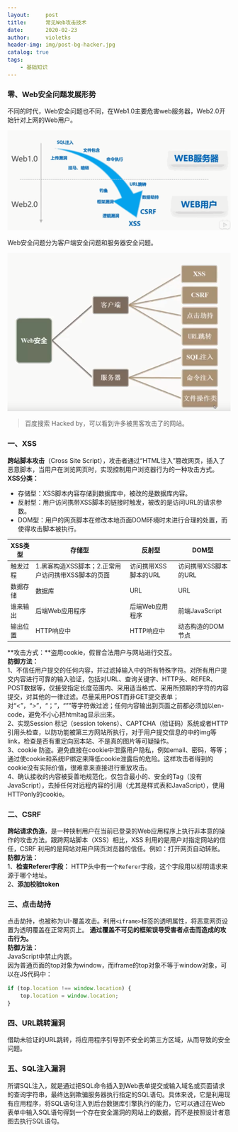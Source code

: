 ```yaml
---
layout:     post
title:      常见Web攻击技术
date:       2020-02-23
author:     violetks
header-img: img/post-bg-hacker.jpg
catalog: true
tags:
    - 基础知识
---
```


### 零、Web安全问题发展形势
不同的时代，Web安全问题也不同，在Web1.0主要危害web服务器，Web2.0开始针对上网的Web用户。

![81PZFA.png](/instructPic/81PZFA.png)

Web安全问题分为客户端安全问题和服务器安全问题。

![81PBmF.png](/instructPic/81PBmF.png)

> 百度搜索 Hacked by，可以看到许多被黑客攻击了的网站。

### 一、XSS
**跨站脚本攻击**（Cross Site Script），攻击者通过“HTML注入”篡改网页，插入了恶意脚本，当用户在浏览网页时，实现控制用户浏览器行为的一种攻击方式。<br>
**XSS分类：**<br>
- 存储型：XSS脚本内容存储到数据库中，被改的是数据库内容。
- 反射型：用户访问携带XSS脚本的链接时触发，被改的是访问URL的请求参数。
- DOM型：用户的网页脚本在修改本地页面DOM环境时未进行合理的处置，而使得攻击脚本被执行。

XSS类型 | 存储型 | 反射型 | DOM型
---|---|---|---
触发过程 | 1.黑客构造XSS脚本；2.正常用户访问携带XSS脚本的页面 | 访问携带XSS脚本的URL | 访问携带XSS脚本的URL
数据存储 | 数据库 | URL | URL
谁来输出 | 后端Web应用程序 | 后端Web应用程序 | 前端JavaScript
输出位置 | HTTP响应中 | HTTP响应中 | 动态构造的DOM节点

**攻击方式：**盗用cookie，假冒合法用户与网站进行交互。<br>
**防御方法：**<br>
1、不信任用户提交的任何内容，并过滤掉输入中的所有特殊字符。对所有用户提交内容进行可靠的输入验证，包括对URL、查询关键字、HTTP头、REFER、POST数据等，仅接受指定长度范围内、采用适当格式、采用所预期的字符的内容提交，对其他的一律过滤。尽量采用POST而非GET提交表单；对“<”，“>”，“；”，“””等字符做过滤；任何内容输出到页面之前都必须加以en-code，避免不小心把htmltag显示出来。<br>
2、实现Session 标记（session tokens）、CAPTCHA（验证码）系统或者HTTP引用头检查，以防功能被第三方网站所执行，对于用户提交信息的中的img等link，检查是否有重定向回本站、不是真的图片等可疑操作。<br>
3、cookie 防盗。避免直接在cookie中泄露用户隐私，例如email、密码，等等；通过使cookie和系统IP绑定来降低cookie泄露后的危险。这样攻击者得到的cookie没有实际价值，很难拿来直接进行重放攻击。<br>
4、确认接收的内容被妥善地规范化，仅包含最小的、安全的Tag（没有JavaScript），去掉任何对远程内容的引用（尤其是样式表和JavaScript），使用HTTPonly的cookie。<br>

### 二、CSRF
**跨站请求伪造**，是一种挟制用户在当前已登录的Web应用程序上执行非本意的操作的攻击方法。跟跨网站脚本（XSS）相比，XSS 利用的是用户对指定网站的信任，CSRF 利用的是网站对用户网页浏览器的信任。例如：打开网页自动转账。<br>
**防御方法：**<br>
1、**检查Referer字段：** HTTP头中有一个`Referer`字段，这个字段用以标明请求来源于哪个地址。<br>
2、**添加校验token**

### 三、点击劫持
点击劫持，也被称为UI-覆盖攻击。利用`<iframe>`标签的透明属性，将恶意网页设置为透明覆盖在正常网页上。
**通过覆盖不可见的框架误导受害者点击而造成的攻击行为。**<br>
**防御方法：**<br>
JavaScript中禁止内嵌。<br>
因为普通页面的top对象为window，而iframe的top对象不等于window对象，可以在JS代码中：<br>
```javascript
if (top.location !== window.location) {
    top.location = window.location;
}
```

### 四、URL跳转漏洞
借助未验证的URL跳转，将应用程序引导到不安全的第三方区域，从而导致的安全问题。

### 五、SQL注入漏洞
所谓SQL注入，就是通过把SQL命令插入到Web表单提交或输入域名或页面请求的查询字符串，最终达到欺骗服务器执行指定的SQL语句。具体来说，它是利用现有应用程序，将SQL语句注入到后台数据库引擎执行的能力，它可以通过在Web表单中输入SQL语句得到一个存在安全漏洞的网站上的数据，而不是按照设计者意图去执行SQL语句。<br>